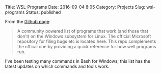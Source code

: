 Title: WSL-Programs
Date: 2016-09-04 8:05
Category: Projects
Slug: wsl-programs
Status: published

From the [Github page](https://github.com/ethanhs/WSL-Programs):

> A community powered list of programs that work (and those that don't) on the Windows subsystem for Linux. The official Microsoft repository for filing bugs etc is located here. This repo complements the offical one by providing a quick reference for how well programs run.

I've been testing many commands in Bash for Windows; this list has the latest updates on which commands and tools work.
